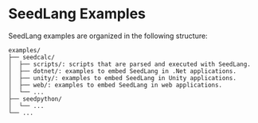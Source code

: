 # SeedLang Examples

SeedLang examples are organized in the following structure:

```text
examples/
├── seedcalc/
│  ├── scripts/: scripts that are parsed and executed with SeedLang.
│  ├── dotnet/: examples to embed SeedLang in .Net applications.
│  ├── unity/: examples to embed SeedLang in Unity applications.
│  ├── web/: examples to embed SeedLang in web applications.
│  └── ...
├── seedpython/
│  └── ...
└── ...
```
